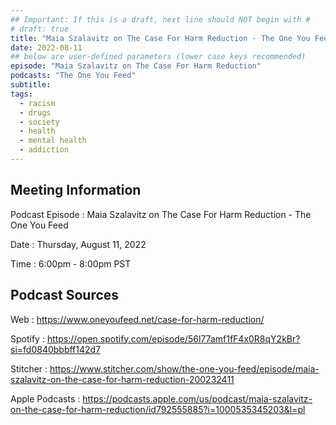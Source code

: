 ```yaml
---
## Important: If this is a draft, next line should NOT begin with #
# draft: true
title: "Maia Szalavitz on The Case For Harm Reduction - The One You Feed"
date: 2022-08-11
## below are user-defined parameters (lower case keys recommended)
episode: "Maia Szalavitz on The Case For Harm Reduction"
podcasts: "The One You Feed"
subtitle:
tags:
  - racism
  - drugs
  - society
  - health
  - mental health
  - addiction
---
```


## Meeting Information

Podcast Episode
:   Maia Szalavitz on The Case For Harm Reduction - The One You Feed

Date
:   Thursday, August 11, 2022

Time
:   6:00pm - 8:00pm PST

## Podcast Sources

Web
:   https://www.oneyoufeed.net/case-for-harm-reduction/

Spotify
:   https://open.spotify.com/episode/56l77amf1fF4x0R8qY2kBr?si=fd0840bbbff142d7

Stitcher
:   https://www.stitcher.com/show/the-one-you-feed/episode/maia-szalavitz-on-the-case-for-harm-reduction-200232411

Apple Podcasts
:   https://podcasts.apple.com/us/podcast/maia-szalavitz-on-the-case-for-harm-reduction/id792555885?i=1000535345203&l=pl

